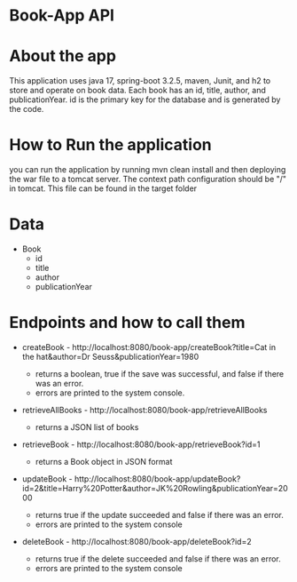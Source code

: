 # Book-App API

# About the app
This application uses java 17, spring-boot 3.2.5, maven, Junit,  and h2
to store and operate on book data. Each book has an id, title, author, and publicationYear.
id is the primary key for the database and is generated by the code. 

# How to Run the application
you can run the application by running mvn clean install
and then deploying the war file to a tomcat server. 
The context path configuration should be "/" in tomcat.
This file can be found in the target folder

# Data
- Book
  - id
  - title
  - author
  - publicationYear

# Endpoints and how to call them
- createBook - http://localhost:8080/book-app/createBook?title=Cat in the hat&author=Dr Seuss&publicationYear=1980
  - returns a boolean, true if the save was successful, and false if there was an error.
  - errors are printed to the system console.

- retrieveAllBooks - http://localhost:8080/book-app/retrieveAllBooks
  - returns a JSON list of books

- retrieveBook - http://localhost:8080/book-app/retrieveBook?id=1
  - returns a Book object in JSON format

- updateBook - http://localhost:8080/book-app/updateBook?id=2&title=Harry%20Potter&author=JK%20Rowling&publicationYear=2000
  - returns true if the update succeeded and false if there was an error.
  - errors are printed to the system console

- deleteBook - http://localhost:8080/book-app/deleteBook?id=2
  - returns true if the delete succeeded and false if there was an error.
  - errors are printed to the system console
